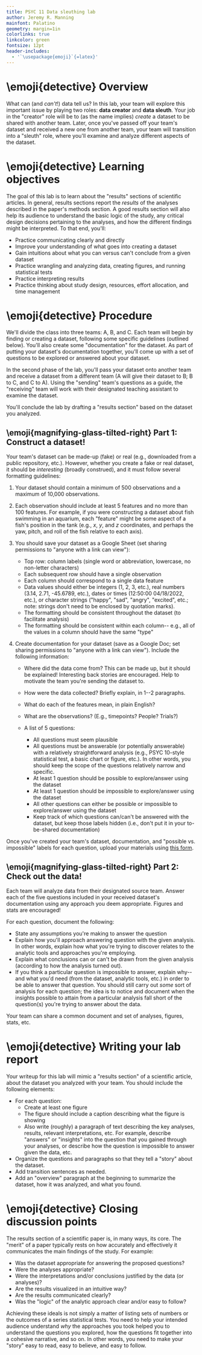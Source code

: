 ```yaml
---
title: PSYC 11 Data sleuthing lab
author: Jeremy R. Manning
mainfont: Palatino
geometry: margin=1in
colorlinks: true
linkcolor: green
fontsize: 12pt
header-includes:
  - '`\usepackage{emoji}`{=latex}'
---
```


# \emoji{detective} Overview

What can (and *can't*!) data tell us? In this lab, your team will explore this
important issue by playing two roles: **data creator** and **data sleuth**. Your
job in the "creator" role will be to (as the name implies)  *create* a dataset
to be shared with another team.  Later, once you've passed off your team's
dataset and received a new one from another team, your team will transition
into a "sleuth" role, where you'll examine and analyze different aspects of the
dataset.

# \emoji{detective} Learning objectives

The goal of this lab is to learn about the "results" sections of scientific
articles.  In general, results sections report the *results* of the analyses
described in the paper's methods section.  A good results section will also help
its audience to understand the basic logic of the study, any critical design
decisions pertaining to the analyses, and how the different findings might be
interpreted.  To that end, you'll:

- Practice communicating clearly and directly
- Improve your understanding of what goes into creating a dataset
- Gain intuitions about what you can versus can't conclude from a given dataset
- Practice wrangling and analyzing data, creating figures, and running statistical tests
- Practice interpreting results
- Practice thinking about study design, resources, effort allocation, and time management

# \emoji{detective} Procedure

We'll divide the class into three teams: A, B, and C.  Each team will begin by
finding or creating a dataset, following some specific guidelines (outlined
below).  You'll also create some "documentation" for the dataset.  As part of
putting your dataset's documentation together, you'll come up with a set of
questions to be explored or answered about your dataset.

In the second phase of the lab, you'll pass your dataset onto another team and
receive a dataset from a different team (A will give their dataset to B; B to C,
and C to A).  Using the "sending" team's questions as a guide, the "receiving"
team will work with their designated teaching assistant to examine the dataset.

You'll conclude the lab by drafting a "results section" based on the dataset you
analyzed.

## \emoji{magnifying-glass-tilted-right} Part 1: Construct a dataset!

Your team's dataset can be made-up (fake) or real (e.g., downloaded from a
public repository, etc.).  However, whether you create a fake or real dataset,
it should be *interesting* (broadly construed), and it must follow several
formatting guidelines:

  1. Your dataset should contain a minimum of 500 observations and a maximum of 10,000 observations.
  2. Each observation should include at least 5 features and no more than 100 features.  For example, if you
  were constructing a dataset about fish swimming in an aquarium, each "feature"
  might be some aspect of a fish's position in the tank (e.g., $x$, $y$, and $z$
  coordinates, and perhaps the yaw, pitch, and roll of the fish relative to each
  axis).
  3. You should save your dataset as a Google Sheet (set sharing permissions to "anyone with a link can view"):
  
      - Top row: column labels (single word or abbreviation, lowercase, no non-letter characters)
      - Each subsequent row should have a single observation
      - Each column should correspond to a single data feature
      - Data values should either be integers (1, 2, 3, etc.), real numbers
      (3.14, 2.71, -45.6789, etc.), dates or times (12:50:00 04/18/2022, etc.),
      or character strings ("happy", "sad", "angry", "excited", etc.; note: strings don't need to be enclosed by quotation marks).
      - The formatting should be consistent throughout the dataset (to facilitate analysis)
      - The formatting should be consistent within each column-- e.g., all of the values in a column should have the same "type"
  4. Create documentation for your dataset (save as a Google Doc; set sharing permissions to "anyone with a link can view").  Include the following information:
  
     - Where did the data come from?  This can be made up, but it should be explained!  Interesting back stories are encouraged.  Help to motivate the team you're sending the dataset to.
     - How were the data collected? Briefly explain, in 1--2 paragraphs.
     - What do each of the features mean, in plain English?
     - What are the observations?  (E.g., timepoints?  People?  Trials?)
     - A list of 5 questions:
       
       - All questions must seem plausible
       - All questions must be answerable (or potentially answerable) with a relatively straightforward analysis (e.g., PSYC 10-style statistical test, a basic chart or figure, etc.).  In other words, you should keep the scope of the questions relatively narrow and specific.
       - At least 1 question should be possible to explore/answer using the dataset
       - At least 1 question should be *im*possible to explore/answer using the dataset
       - All other questions can either be possible or impossible to explore/answer using the dataset
       - Keep track of which questions can/can't be answered with the dataset, but keep those labels hidden (i.e., don't put it in your to-be-shared documentation)

Once you've created your team's dataset, documentation, and "possible vs. impossible" labels for each question, upload your materials using [this form](https://forms.gle/NV5TqtpZwKhz21sw8).

## \emoji{magnifying-glass-tilted-right} Part 2: Check out the data!

Each team will analyze data from their designated source team.  Answer each of
the five questions included in your received dataset's documentation using any
approach you deem appropriate.  Figures and stats are encouraged!

For each question, document the following:

  - State any assumptions you're making to answer the question
  - Explain how you'll approach answering question with the given analysis.  In other words, explain how what you're trying to discover relates to the analytic tools and approaches you're employing.
  - Explain what conclusions can or can't be drawn from the given analysis (according to how the analysis turned out).
  - If you think a particular question is impossible to answer, explain why-- and what you'd need (from the dataset, analytic tools, etc.) in order to be able to answer that question.  You should still carry out *some* sort of analysis for each question; the idea is to notice and document when the insights possible to attain from a particular analysis fall short of the question(s) you're trying to answer about the data.

Your team can share a common document and set of analyses, figures, stats, etc.

# \emoji{detective} Writing your lab report

Your writeup for this lab will mimic a "results section" of a scientific article,
about the dataset you analyzed with your team.  You should include the following elements:

  - For each question:
    - Create at least one figure
    - The figure should include a caption describing what the figure is showing
    - Also write (roughly) a paragraph of text describing the key analyses, results,
      relevant interpretations, etc.  For example, describe "answers" or "insights" into the question that you gained through your analyses, or describe how the question is impossible to answer given the data, etc.
  - Organize the questions and paragraphs so that they tell a "story" about the dataset.
  - Add transition sentences as needed.
  - Add an "overview" paragraph at the beginning to summarize the dataset, how it was analyzed, and what you found.  

# \emoji{detective} Closing discussion points

The results section of a scientific paper is, in many ways, its core.  The "merit" of a paper
typically rests on how accurately and effectively it communicates the main findings of
the study.  For example:

  - Was the dataset appropriate for answering the proposed questions?
  - Were the analyses appropriate?
  - Were the interpretations and/or conclusions justified by the data (or analyses)?
  - Are the results visualized in an intuitive way?
  - Are the results communicated clearly?
  - Was the "logic" of the analytic approach clear and/or easy to follow?

Achieving these ideals is not simply a matter of listing sets of numbers or the
outcomes of a series statistical tests.  You need to help your intended audience
understand *why* the approaches you took helped you to understand the questions
you explored, how the questions fit together into a cohesive narrative, and so
on.  In other words, you need to make your "story" easy to read, easy to
believe, and easy to follow.
  
